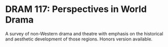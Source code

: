 # DRAM 117: Perspectives in World Drama

A survey of non-Western drama and theatre with emphasis on the historical and aesthetic development of those regions. Honors version available.
